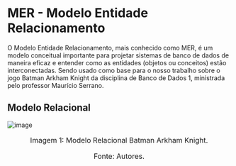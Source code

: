 # MER - Modelo Entidade Relacionamento

O Modelo Entidade Relacionamento, mais conhecido como MER, é um modelo conceitual importante para projetar sistemas de banco de dados de maneira eficaz e entender como as entidades (objetos ou conceitos) estão interconectadas. Sendo usado como base para o nosso trabalho sobre o jogo Batman Arkham Knight da 
disciplina de Banco de Dados 1, ministrada pelo professor Maurício Serrano.  

## Modelo Relacional

![image](https://github.com/SBD1/2023.2-BatmanArkhamKnight/blob/main/Images/MER_Batman.jpg)

<font size="3">
<p style="text-align: center">Imagem 1: Modelo Relacional Batman Arkham Knight.</p>
<p style="text-align: center">Fonte: Autores.</p>
</font>